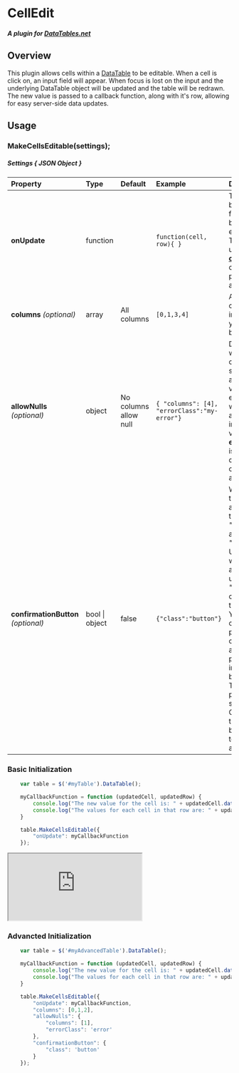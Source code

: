 ﻿# CellEdit
##### A plugin for [DataTables.net](https://datatables.net) 
## Overview
This plugin allows cells within a [DataTable](https://datatables.net/) to be editable. When a cell is click on, an input field will appear. When focus is lost on the input and the underlying DataTable object will be updated and the table will be redrawn. The new value is passed to a callback function, along with it's row, allowing for easy server-side data updates. 
## Usage
### MakeCellsEditable(settings);
##### Settings { JSON Object  }
Property | Type | Default | Example | Details  
:------ | :------ | :------ | :-----| :------
**onUpdate** | function |  | ```function(cell, row){ } ``` | The call back function to be executed. The updated **[cell](https://datatables.net/reference/api/cell())** and **[row](https://datatables.net/reference/api/row())** objects are passed as arguements. 
**columns** _(optional)_| array | All columns |```[0,1,3,4]```| An array of column indexes that you want to be editable.
**allowNulls** _(optional)_| object | No columns allow null | ```{ "columns": [4], "errorClass":"my-error"}``` | Determines which columns should allow null values to be entered and what CSS to apply if user input fails validation. If **errorClass** is null a default error class will be applied.
**confirmationButton** _(optional)_| bool &#124; object | false | ```{"class":"button"}``` | Will cause two links to appear after the input; _"Confirm"_ and _"Cancel"_. User input will not be accepted until _"Confirm"_ is clicked by the user. You can optionally pass in an object with a **class** property instead of boolean. The **class** property specifies a CSS class that should be applied to the anchor tags.

### Basic Initialization
```javascript
    var table = $('#myTable').DataTable();

    myCallbackFunction = function (updatedCell, updatedRow) {
        console.log("The new value for the cell is: " + updatedCell.data());
        console.log("The values for each cell in that row are: " + updatedRow.data());
    }

    table.MakeCellsEditable({
        "onUpdate": myCallbackFunction
    });
```

<iframe src="https://github.com/ejbeaty/CellEdit/blob/master/example/advanced.html"></iframe>

### Advancted Initialization
```javascript
    var table = $('#myAdvancedTable').DataTable();

    myCallbackFunction = function (updatedCell, updatedRow) {
        console.log("The new value for the cell is: " + updatedCell.data());
        console.log("The values for each cell in that row are: " + updatedRow.data());
    }

    table.MakeCellsEditable({
        "onUpdate": myCallbackFunction,
        "columns": [0,1,2],
        "allowNulls": {
            "columns": [1],
            "errorClass": 'error'
        },
        "confirmationButton": { 
            "class": 'button'
        }
    });
```
